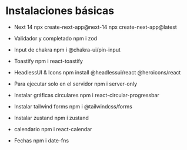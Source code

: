 # Instalaciones básicas

- Next 14
  npx create-next-app@next-14
  npx create-next-app@latest

- Validador y completado
  npm i zod

- Input de chakra
  npm i @chakra-ui/pin-input

- Toastify
  npm i react-toastify

- HeadlessUI & Icons
  npm install @headlessui/react @heroicons/react

- Para ejecutar solo en el servidor
  npm i server-only

- Instalar gráficas circulares
  npm i react-circular-progressbar

- Instalar tailwind forms
  npm i @tailwindcss/forms

- Instalar zustand
  npm i zustand

- calendario
  npm i react-calendar

- Fechas
  npm i date-fns
